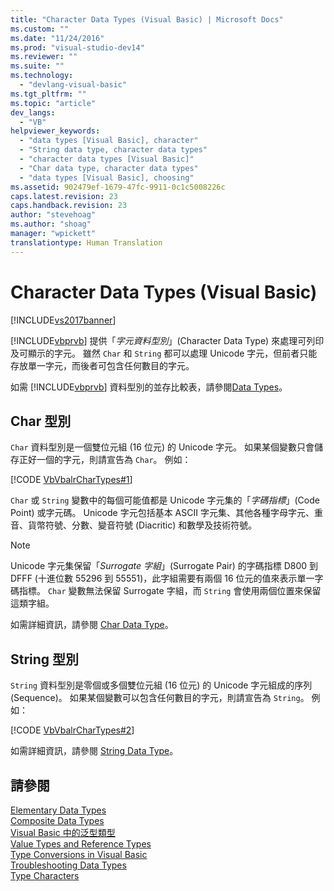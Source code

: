 ```yaml
---
title: "Character Data Types (Visual Basic) | Microsoft Docs"
ms.custom: ""
ms.date: "11/24/2016"
ms.prod: "visual-studio-dev14"
ms.reviewer: ""
ms.suite: ""
ms.technology: 
  - "devlang-visual-basic"
ms.tgt_pltfrm: ""
ms.topic: "article"
dev_langs: 
  - "VB"
helpviewer_keywords: 
  - "data types [Visual Basic], character"
  - "String data type, character data types"
  - "character data types [Visual Basic]"
  - "Char data type, character data types"
  - "data types [Visual Basic], choosing"
ms.assetid: 902479ef-1679-47fc-9911-0c1c5008226c
caps.latest.revision: 23
caps.handback.revision: 23
author: "stevehoag"
ms.author: "shoag"
manager: "wpickett"
translationtype: Human Translation
---
```

# Character Data Types (Visual Basic)
[!INCLUDE[vs2017banner](../../../../csharp/includes/vs2017banner.md)]

[!INCLUDE[vbprvb](../../../../csharp/programming-guide/concepts/linq/includes/vbprvb_md.md)] 提供「*字元資料型別*」\(Character Data Type\) 來處理可列印及可顯示的字元。  雖然 `Char` 和 `String` 都可以處理 Unicode 字元，但前者只能存放單一字元，而後者可包含任何數目的字元。  
  
 如需 [!INCLUDE[vbprvb](../../../../csharp/programming-guide/concepts/linq/includes/vbprvb_md.md)] 資料型別的並存比較表，請參閱[Data Types](../../../../visual-basic/language-reference/data-types/data-type-summary.md)。  
  
## Char 型別  
 `Char` 資料型別是一個雙位元組 \(16 位元\) 的 Unicode 字元。  如果某個變數只會儲存正好一個的字元，則請宣告為 `Char`。  例如：  
  
 [!CODE [VbVbalrCharTypes#1](../CodeSnippet/VS_Snippets_VBCSharp/vbvbalrchartypes#1)]  
  
 `Char` 或 `String` 變數中的每個可能值都是 Unicode 字元集的「*字碼指標*」\(Code Point\) 或字元碼。  Unicode 字元包括基本 ASCII 字元集、其他各種字母字元、重音、貨幣符號、分數、變音符號 \(Diacritic\) 和數學及技術符號。  
  
> [!NOTE]
>  Unicode 字元集保留「*Surrogate 字組*」\(Surrogate Pair\) 的字碼指標 D800 到 DFFF \(十進位數 55296 到 55551\)，此字組需要有兩個 16 位元的值來表示單一字碼指標。  `Char` 變數無法保留 Surrogate 字組，而 `String` 會使用兩個位置來保留這類字組。  
  
 如需詳細資訊，請參閱 [Char Data Type](../../../../visual-basic/language-reference/data-types/char-data-type.md)。  
  
## String 型別  
 `String` 資料型別是零個或多個雙位元組 \(16 位元\) 的 Unicode 字元組成的序列 \(Sequence\)。  如果某個變數可以包含任何數目的字元，則請宣告為 `String`。  例如：  
  
 [!CODE [VbVbalrCharTypes#2](../CodeSnippet/VS_Snippets_VBCSharp/vbvbalrchartypes#2)]  
  
 如需詳細資訊，請參閱 [String Data Type](../../../../visual-basic/language-reference/data-types/string-data-type.md)。  
  
## 請參閱  
 [Elementary Data Types](../../../../visual-basic/programming-guide/language-features/data-types/elementary-data-types.md)   
 [Composite Data Types](../../../../visual-basic/programming-guide/language-features/data-types/composite-data-types.md)   
 [Visual Basic 中的泛型類型](../../../../visual-basic/programming-guide/language-features/data-types/generic-types.md)   
 [Value Types and Reference Types](../../../../visual-basic/programming-guide/language-features/data-types/value-types-and-reference-types.md)   
 [Type Conversions in Visual Basic](../../../../visual-basic/programming-guide/language-features/data-types/type-conversions.md)   
 [Troubleshooting Data Types](../../../../visual-basic/programming-guide/language-features/data-types/troubleshooting-data-types.md)   
 [Type Characters](../../../../visual-basic/programming-guide/language-features/data-types/type-characters.md)